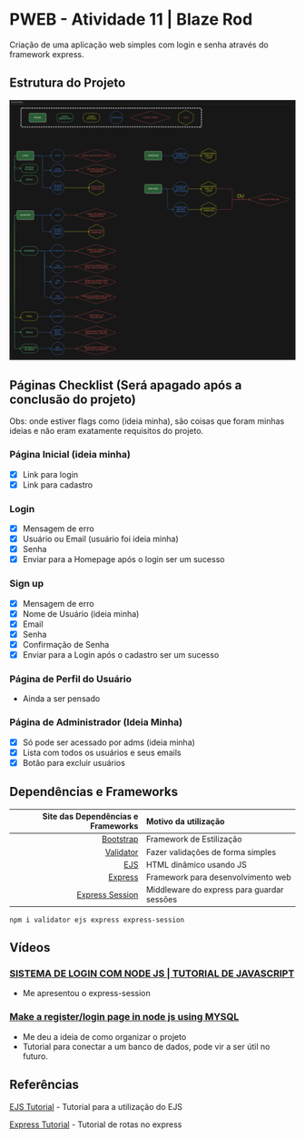 # PWEB - Atividade 11 | Blaze Rod

Criação de uma aplicação web simples com login e senha através do framework express.

## Estrutura do Projeto

![Imagem da Estrutura do Projeto](image.png)

## Páginas Checklist (Será apagado após a conclusão do projeto)

Obs: onde estiver flags como (ideia minha), são coisas que foram minhas ideias e não eram exatamente requisitos do projeto.

### Página Inicial (ideia minha)

- [x] Link para login
- [x] Link para cadastro

### Login

- [x] Mensagem de erro
- [x] Usuário ou Email (usuário foi ideia minha)
- [x] Senha
- [x] Enviar para a Homepage após o login ser um sucesso

### Sign up

- [x] Mensagem de erro
- [x] Nome de Usuário (ideia minha)
- [x] Email
- [x] Senha
- [x] Confirmação de Senha
- [x] Enviar para a Login após o cadastro ser um sucesso

### Página de Perfil do Usuário

- Ainda a ser pensado

### Página de Administrador (Ideia Minha)

- [x] Só pode ser acessado por adms (ideia minha)
- [x] Lista com todos os usuários e seus emails
- [x] Botão para excluir usuários

## Dependências e Frameworks

|                       Site das Dependências e Frameworks | Motivo da utilização                       |
| -------------------------------------------------------: | :----------------------------------------- |
|                   [Bootstrap](https://getbootstrap.com/) | Framework de Estilização                   |
| [Validator](https://github.com/validatorjs/validator.js) | Fazer validações de forma simples          |
|                                   [EJS](https://ejs.co/) | HTML dinâmico usando JS                    |
|                  [Express](https://expressjs.com/pt-br/) | Framework para desenvolvimento web         |
|  [Express Session](https://github.com/expressjs/session) | Middleware do express para guardar sessões |

    npm i validator ejs express express-session

## Vídeos

### [SISTEMA DE LOGIN COM NODE JS | TUTORIAL DE JAVASCRIPT](https://www.youtube.com/watch?v=rXWa9jtHu7g)

- Me apresentou o express-session

### [Make a register/login page in node js using MYSQL](https://www.youtube.com/watch?v=zofORFv0K5g)

- Me deu a ideia de como organizar o projeto
- Tutorial para conectar a um banco de dados, pode vir a ser útil no futuro.

## Referências

[EJS Tutorial](https://www.digitalocean.com/community/tutorials/how-to-use-ejs-to-template-your-node-application-pt) - Tutorial para a utilização do EJS

[Express Tutorial](https://dev.to/gabrielhsilvestre/o-basico-express-rotas-4i70) - Tutorial de rotas no express

